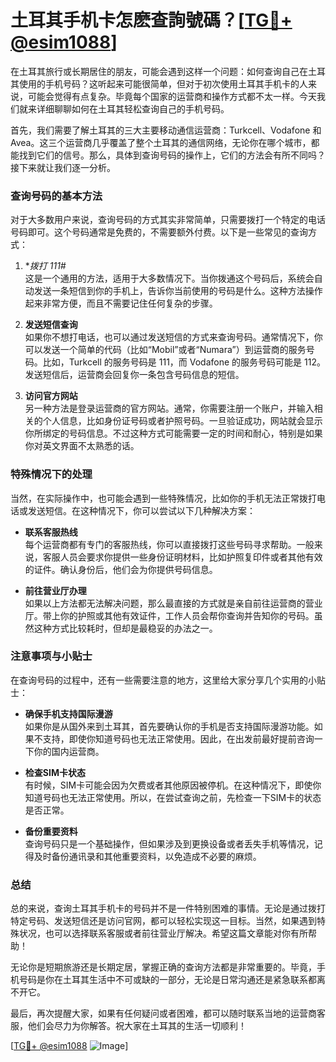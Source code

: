# 土耳其手机卡怎麽查詢號碼？[[TG💪+ @esim1088](https://t.me/s/esim1088)]

在土耳其旅行或长期居住的朋友，可能会遇到这样一个问题：如何查询自己在土耳其使用的手机号码？这听起来可能很简单，但对于初次使用土耳其手机卡的人来说，可能会觉得有点复杂。毕竟每个国家的运营商和操作方式都不太一样。今天我们就来详细聊聊如何在土耳其轻松查询自己的手机号码。

首先，我们需要了解土耳其的三大主要移动通信运营商：Turkcell、Vodafone 和 Avea。这三个运营商几乎覆盖了整个土耳其的通信网络，无论你在哪个城市，都能找到它们的信号。那么，具体到查询号码的操作上，它们的方法会有所不同吗？接下来就让我们逐一分析。

### 查询号码的基本方法

对于大多数用户来说，查询号码的方式其实非常简单，只需要拨打一个特定的电话号码即可。这个号码通常是免费的，不需要额外付费。以下是一些常见的查询方式：

1. **拨打 *111#**  
   这是一个通用的方法，适用于大多数情况下。当你拨通这个号码后，系统会自动发送一条短信到你的手机上，告诉你当前使用的号码是什么。这种方法操作起来非常方便，而且不需要记住任何复杂的步骤。

2. **发送短信查询**  
   如果你不想打电话，也可以通过发送短信的方式来查询号码。通常情况下，你可以发送一个简单的代码（比如“Mobil”或者“Numara”）到运营商的服务号码。比如，Turkcell 的服务号码是 111，而 Vodafone 的服务号码可能是 112。发送短信后，运营商会回复你一条包含号码信息的短信。

3. **访问官方网站**  
   另一种方法是登录运营商的官方网站。通常，你需要注册一个账户，并输入相关的个人信息，比如身份证号码或者护照号码。一旦验证成功，网站就会显示你所绑定的号码信息。不过这种方式可能需要一定的时间和耐心，特别是如果你对英文界面不太熟悉的话。

### 特殊情况下的处理

当然，在实际操作中，也可能会遇到一些特殊情况，比如你的手机无法正常拨打电话或发送短信。在这种情况下，你可以尝试以下几种解决方案：

- **联系客服热线**  
  每个运营商都有专门的客服热线，你可以直接拨打这些号码寻求帮助。一般来说，客服人员会要求你提供一些身份证明材料，比如护照复印件或者其他有效的证件。确认身份后，他们会为你提供号码信息。

- **前往营业厅办理**  
  如果以上方法都无法解决问题，那么最直接的方式就是亲自前往运营商的营业厅。带上你的护照或其他有效证件，工作人员会帮你查询并告知你的号码。虽然这种方式比较耗时，但却是最稳妥的办法之一。

### 注意事项与小贴士

在查询号码的过程中，还有一些需要注意的地方，这里给大家分享几个实用的小贴士：

- **确保手机支持国际漫游**  
  如果你是从国外来到土耳其，首先要确认你的手机是否支持国际漫游功能。如果不支持，即使你知道号码也无法正常使用。因此，在出发前最好提前咨询一下你的国内运营商。

- **检查SIM卡状态**  
  有时候，SIM卡可能会因为欠费或者其他原因被停机。在这种情况下，即使你知道号码也无法正常使用。所以，在尝试查询之前，先检查一下SIM卡的状态是否正常。

- **备份重要资料**  
  查询号码只是一个基础操作，但如果涉及到更换设备或者丢失手机等情况，记得及时备份通讯录和其他重要资料，以免造成不必要的麻烦。

### 总结

总的来说，查询土耳其手机卡的号码并不是一件特别困难的事情。无论是通过拨打特定号码、发送短信还是访问官网，都可以轻松实现这一目标。当然，如果遇到特殊状况，也可以选择联系客服或者前往营业厅解决。希望这篇文章能对你有所帮助！

无论你是短期旅游还是长期定居，掌握正确的查询方法都是非常重要的。毕竟，手机号码是你在土耳其生活中不可或缺的一部分，无论是日常沟通还是紧急联系都离不开它。

最后，再次提醒大家，如果有任何疑问或者困难，都可以随时联系当地的运营商客服，他们会尽力为你解答。祝大家在土耳其的生活一切顺利！ 

[[TG💪+ @esim1088](https://t.me/s/esim1088) ![Image](https://i.postimg.cc/4NQfJmqS/Snipaste-2025-05-13-00-14-12.png)]